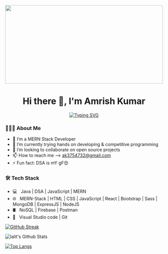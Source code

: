 <img height="250px" width="100%" right="0" src="https://www.wingstechsolutions.com/wp-content/uploads/2022/03/full-stack-development.gif" />
<h1 align="center">Hi there 👋, I'm Amrish Kumar </h1>
<p align="center"><a href="https://git.io/typing-svg"><img src="https://readme-typing-svg.demolab.com?font=Fira+Code&pause=1000&color=%23fff&width=435&lines=❤+A+Passionate+MERN+Stack+Developer" alt="Typing SVG" /></a></p>
<h3> 👨🏻‍💻 About Me </h3>

- 🔭 I’m a MERN Stack Developer
- 🌱 I’m currently trying hands on developing & competitive programming
- 👯 I’m looking to collaborate on open source projects
- 📫 How to reach me --> <a>ak3754732@gmail.com</a>
- ⚡ Fun fact: DSA is mY gF😍

<h3>🛠 Tech Stack</h3>

- 💻 &nbsp; Java | DSA | JavaScript | MERN  
- 🌐 &nbsp; MERN-Stack | HTML | CSS | JavaScript | React | Bootstrap | Sass | MongoDB | ExpressJS | NodeJS
- 🛢 &nbsp; NoSQL | Firebase | Postman
- 🔧 &nbsp; Visual Studio code  | Git

[![GitHub Streak](https://streak-stats.demolab.com?user=I-am-rish&theme=dark)](https://git.io/streak-stats)

<img align="center" src="https://github-readme-stats.vercel.app/api?username=I-am-rish&include_all_commits=true&count_private=true&show_icons=true&line_height=20&title_color=7A7ADB&icon_color=2234AE&text_color=D3D3D3&bg_color=0,000000,130F40" alt="lalit's Github Stats">


[![Top Langs](https://github-readme-stats.vercel.app/api/top-langs/?username=I-am-rish&layout=compact&text_color=daf7dc&bg_color=151515)](https://github.com/I-am-rish/github-readme-stats)
